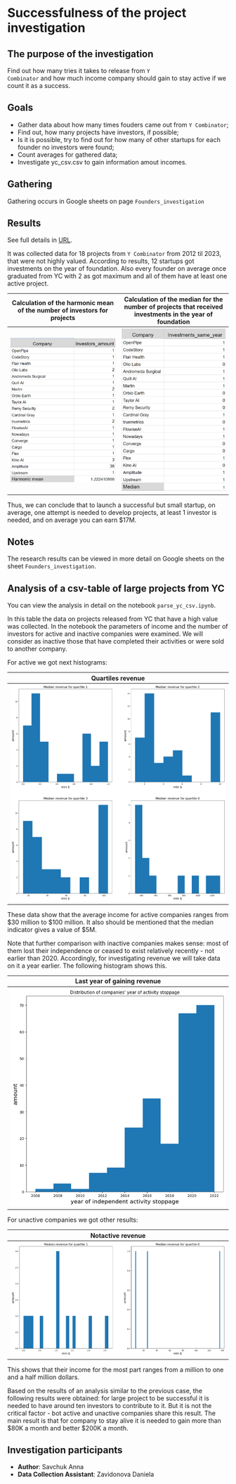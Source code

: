 # Successfulness of the project investigation

## The purpose of the investigation

Find out how many tries it takes to release from <code>Y Combinator</code> and how much income company should gain to stay active if we count it as a success.

## Goals

<ul> 
<li> Gather data about how many times fouders came out from <code>Y Combinator</code>;
<li> Find out, how many projects have investors, if possible;
<li> Is it is possible, try to find out for how many of other startups for each founder no investors were found;
<li> Count averages for gathered data;
<li> Investigate yc_csv.csv to gain information amout incomes.
</ul>

## Gathering

Gathering occurs in Google sheets on page <code>Founders_investigation</code>

## Results

See full details in [URL](https://docs.google.com/spreadsheets/d/1wmtEYf6a_V7i79vYZ5c-faVzt99KR0LTRxeHdqiFIN0/edit#gid=1695031305).

It was collected data for 18 projects from <code>Y Combinator</code> from 2012 til 2023, that were not highly valued. According to results, 12 startups got investments on the year of foundation. Also every founder on average once graduated from YC with 2 as got maximum and all of them have at least one active project.

| Calculation of the harmonic mean of the number of investors for projects | Calculation of the median for the number of projects that received investments in the year of foundation |
|---------------------------------------------------------------------------------|-----------------------------------------------------------------------------------------------------------------------|
| ![db](./assets/Investors_amount.png) | ![db](./assets/Investments_same_year.png)|

Thus, we can conclude that to launch a successful but small startup, on average, one attempt is needed to develop projects, at least 1 investor is needed, and on average you can earn $17M.

## Notes

The research results can be viewed in more detail on Google sheets on the sheet <code>Founders_investigation</code>.

## Analysis of a csv-table of large projects from YC

You can view the analysis in detail on the notebook <code>parse_yc_csv.ipynb</code>.

In this table the data on projects released from YC that have a high value was collected. In the notebook the parameters of income and the number of investors for active and inactive companies were examined. We will consider as inactive those that have completed their activities or were sold to another company.

For active we got next histograms:

| Quartiles revenue |
|-------------------|
| ![db](./assets/Active_quartiles.png) |

These data show that the average income for active companies ranges from $30 million to $100 million. It also should be mentioned that the median indicator gives a value of $5M.

Note that further comparison with inactive companies makes sense: most of them lost their independence or ceased to exist relatively recently - not earlier than 2020. Accordingly, for investigating revenue we will take data on it a year earlier. The following histogram shows this.

| Last year of gaining revenue |
|------------------------------|
| ![db](./assets/Notactive_stoppage_year.png) |

For unactive companies we got other results:

| Notactive revenue |
|-------------------|
| ![db](./assets/Notactive_histograms.png) |

This shows that their income for the most part ranges from a million to one and a half million dollars.

Based on the results of an analysis similar to the previous case, the following results were obtained: for large project to be successful it is needed to have around ten investors to contribute to it. But it is not the critical factor - bot active and unactive companies share this result. The main result is that for company to stay alive it is needed to gain more than $80K a month and better $200K a month.

## Investigation participants

<ul>
<li> <b>Author</b>: Savchuk Anna
<li> <b>Data Collection Assistant</b>: Zavidonova Daniela
</ul>